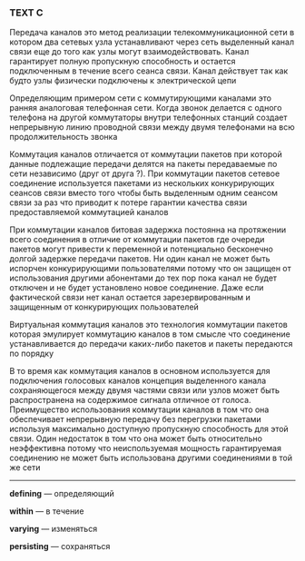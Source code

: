 ### TEXT C ### 
Передача каналов это метод реализации телекоммуникационной сети в котором два сетевых узла устанавливают через сеть выделенный канал связи еще до того как узлы могут взаимодействовать.
Канал гарантирует полную пропускную способность и остается подключенным в течение всего сеанса связи. Канал действует так как будто узлы физически подключены к электрической цепи

Определяющим примером сети с коммутирующими каналами это ранняя аналоговая телефонная сети. Когда звонок делается с одного телефона на другой коммутаторы внутри телефонных станций создает непрерывную линию проводной связи между двумя телефонами на всю продолжительность звонка 

Коммутация каналов отличается от коммутации пакетов при которой данные подлежащие передачи делятся на пакеты передаваемые по сети независимо (друг от друга ?). При коммутации пакетов сетевое соединение используется пакетами из нескольких конкурирующих сеансов связи вместо того чтобы быть выделенным одним сеансом связи за раз что приводит к потере гарантии качества связи предоставляемой коммутацией каналов

При коммутации каналов битовая задержка постоянна на протяжении всего соединения в отличие от коммутации пакетов где очереди пакетов могут привести к переменной и потенциально бесконечно долгой задержке передачи пакетов. Ни один канал не может быть испорчен конкурирующими пользователями потому что он защищен от использования другими абонентами до тех пор пока канал не будет отключен и не будет установлено новое соединение. Даже если фактической связи нет канал остается зарезервированным и защищенным от конкурирующих пользователей 

Виртуальная коммутация каналов это технология коммутации пакетов которая эмулирует коммутацию каналов в том смысле что соединение устанавливается до передачи каких-либо пакетов и пакеты передаются по порядку

В то время как коммутация каналов в основном используется для подключения голосовых каналов концепция выделенного канала сохраняющегося между двумя частями связи или узлов может быть распространена на содержимое сигнала отличное от голоса. Преимущество использования коммутации каналов в том что она обеспечивает непрерывную передачу без перегрузки пакетами используя максимально доступную пропускную способность для этой связи. Один недостаток в том что она может быть относительно неэффективна потому что неиспользуемая мощность гарантируемая соединению не может быть использована другими соединениями в той же сети 

---
**defining** — определяющий

**within** — в течение

**varying** — изменяться

**persisting** — сохраняться
